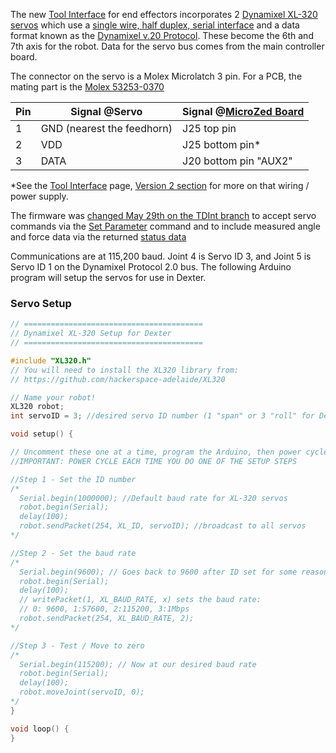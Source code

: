 The new [Tool Interface](End-Effectors) for end effectors incorporates 2 [Dynamixel XL-320 servos](http://emanual.robotis.com/docs/en/dxl/x/xl320/) which use a [single wire, half duplex, serial interface](http://emanual.robotis.com/docs/en/dxl/x/xl320/#connector-information) and a data format known as the [Dynamixel v.20 Protocol](http://emanual.robotis.com/docs/en/dxl/protocol2/). These become the 6th and 7th axis for the robot. Data for the servo bus comes from the main controller board.

The connector on the servo is a Molex Microlatch 3 pin. For a PCB, the mating part is the [Molex 53253-0370](https://www.mouser.com/ProductDetail/Molex/53253-0370?qs=sGAEpiMZZMs%252bGHln7q6pm%2fK1Y9dcUIE1bkILUHD%2fB%252bE%3d)

Pin | Signal @Servo | Signal @[MicroZed Board](MicroZed)
--- | ---- | ---
 1 | GND (nearest the feedhorn) | J25 top pin
 2 | VDD | J25 bottom pin*
 3 | DATA | J20 bottom pin "AUX2"

*See the [Tool Interface](End-Effectors) page, <a href="https://github.com/HaddingtonDynamics/Dexter/wiki/End-Effectors#version-2">Version 2 section</a> for more on that wiring / power supply.

The firmware was [changed May 29th on the TDInt branch](../commit/42df0e01285ef8b67764ed53f3cc697df44d4d93) to accept servo commands via the [Set Parameter](set-parameter-oplet) command and to include measured angle and force data via the returned [status data](status-data)

Communications are at 115,200 baud. Joint 4 is Servo ID 3, and Joint 5 is Servo ID 1 on the Dynamixel Protocol 2.0 bus. The following Arduino program will setup the servos for use in Dexter.

### Servo Setup

````C++
// ========================================
// Dynamixel XL-320 Setup for Dexter
// ========================================

#include "XL320.h"
// You will need to install the XL320 library from:
// https://github.com/hackerspace-adelaide/XL320

// Name your robot!
XL320 robot;
int servoID = 3; //desired servo ID number (1 "span" or 3 "roll" for Dexter)

void setup() {

// Uncomment these one at a time, program the Arduino, then power cycle the servo
//IMPORTANT: POWER CYCLE EACH TIME YOU DO ONE OF THE SETUP STEPS

//Step 1 - Set the ID number
/*
  Serial.begin(1000000); //Default baud rate for XL-320 servos
  robot.begin(Serial); 
  delay(100);
  robot.sendPacket(254, XL_ID, servoID); //broadcast to all servos
*/

//Step 2 - Set the baud rate
/*
  Serial.begin(9600); // Goes back to 9600 after ID set for some reason
  robot.begin(Serial); 
  delay(100);
  // writePacket(1, XL_BAUD_RATE, x) sets the baud rate:
  // 0: 9600, 1:57600, 2:115200, 3:1Mbps
  robot.sendPacket(254, XL_BAUD_RATE, 2);
*/

//Step 3 - Test / Move to zero
/*
  Serial.begin(115200); // Now at our desired baud rate
  robot.begin(Serial);
  delay(100);
  robot.moveJoint(servoID, 0);  
*/
}

void loop() {
}
```` 